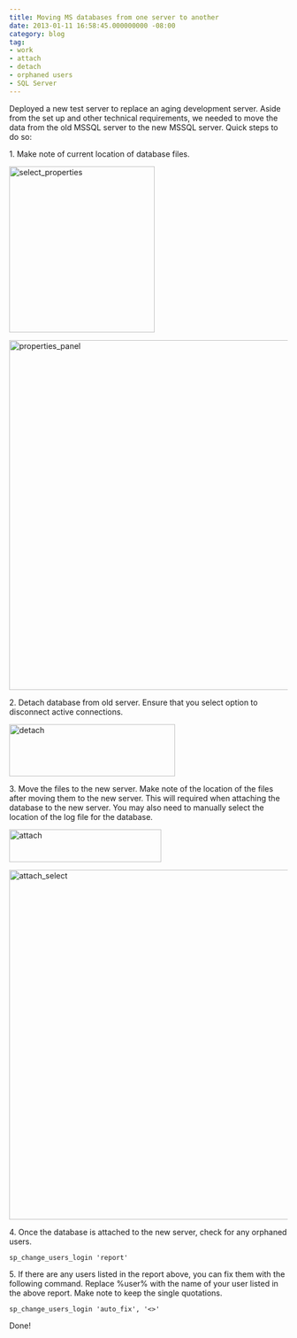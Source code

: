 ```yaml
---
title: Moving MS databases from one server to another
date: 2013-01-11 16:58:45.000000000 -08:00
category: blog
tag:
- work
- attach
- detach
- orphaned users
- SQL Server
---
```

<p>Deployed a new test server to replace an aging development server. Aside from the set up and other technical requirements, we needed to move the data from the old MSSQL server to the new MSSQL server. Quick steps to do so:</p>
<p>1. Make note of current location of database files.</p>
<p><a href="http://stanleylee.hk/2013/01/11/moving-ms-databases-from-one-server-to-another/select_properties/" rel="attachment wp-att-205"><img src="{{ site.baseurl }}/assets/images/select_properties-263x300.jpg" alt="select_properties" width="263" height="300" class="alignnone size-medium wp-image-205" /></a></p>
<p><a href="http://stanleylee.hk/wp-content/uploads/2013/01/properties_panel.jpg"><img src="{{ site.baseurl }}/assets/images/properties_panel.jpg" alt="properties_panel" width="704" height="632" class="alignnone size-full wp-image-268" /></a></p>
<p>2. Detach database from old server. Ensure that you select option to disconnect active connections.</p>
<p><a href="http://stanleylee.hk/2013/01/11/moving-ms-databases-from-one-server-to-another/detach/" rel="attachment wp-att-210"><img src="{{ site.baseurl }}/assets/images/detach-300x94.jpg" alt="detach" width="300" height="94" class="alignnone size-medium wp-image-210" /></a></p>
<p>3. Move the files to the new server. Make note of the location of the files after moving them to the new server. This will required when attaching the database to the new server. You may also need to manually select the location of the log file for the database.</p>
<p><a href="http://stanleylee.hk/2013/01/11/moving-ms-databases-from-one-server-to-another/attach/" rel="attachment wp-att-207"><img src="{{ site.baseurl }}/assets/images/attach.jpg" alt="attach" width="275" height="59" class="alignnone size-full wp-image-207" /></a></p>
<p><a href="http://stanleylee.hk/2013/01/11/moving-ms-databases-from-one-server-to-another/attach_select/" rel="attachment wp-att-208"><img src="{{ site.baseurl }}/assets/images/attach_select.jpg" alt="attach_select" width="704" height="632" class="alignnone size-full wp-image-208" /></a></p>
<p>4. Once the database is attached to the new server, check for any orphaned users.</p>
<p><code>sp_change_users_login 'report'</code></p>
<p>5. If there are any users listed in the report above, you can fix them with the following command. Replace %user% with the name of your user listed in the above report. Make note to keep the single quotations.</p>
<p><code>sp_change_users_login 'auto_fix', '<em><<user>></user></em>'</code></p>
<p>Done!</p>

